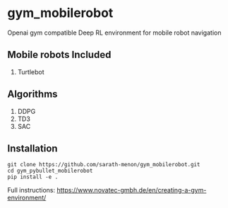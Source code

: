 # gym_mobilerobot

Openai gym compatible Deep RL environment for mobile robot navigation

## Mobile robots Included

  1. Turtlebot

## Algorithms

  1. DDPG
  2. TD3
  3. SAC
  
 ## Installation
 ```
 git clone https://github.com/sarath-menon/gym_mobilerobot.git
 cd gym_pybullet_mobilerobot
 pip install -e .
```
 

Full instructions: https://www.novatec-gmbh.de/en/creating-a-gym-environment/
